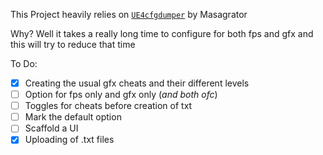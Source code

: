 This Project heavily relies on [`UE4cfgdumper`](https://github.com/masagrator/UE4cfgdumper) by Masagrator

Why? Well it takes a really long time to configure for both fps and gfx and this will try to reduce that time

To Do:
- [x] Creating the usual gfx cheats and their different levels
- [ ] Option for fps only and gfx only (_and both ofc_)
- [ ] Toggles for cheats before creation of txt
- [ ] Mark the default option
- [ ] Scaffold a UI
- [x] Uploading of .txt files
